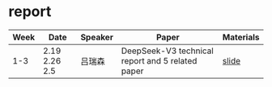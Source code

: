 # report

| Week | Date | Speaker | Paper | Materials |
| ---- | ---- | ------- | ----- | --------- |
| 1-3 | 2.19 2.26 2.5 | 吕瑞森 | DeepSeek-V3 technical report and 5 related paper | [slide](https://github.com/NLPcourse/report/tree/main/Week1-3)
